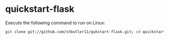quickstart-flask
================

Execute the following command to run on Linux:

````bash
git clone git://github.com/stbutler11/qukstart-flask.git; cd quickstart-flask;./run.sh
````
